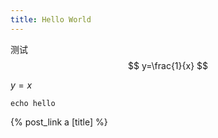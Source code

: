 ```yaml
---
title: Hello World
---
```

测试
$$
y=\frac{1}{x}
$$

$y=x$

```shell
echo hello
```
	

{% post_link a [title] %}